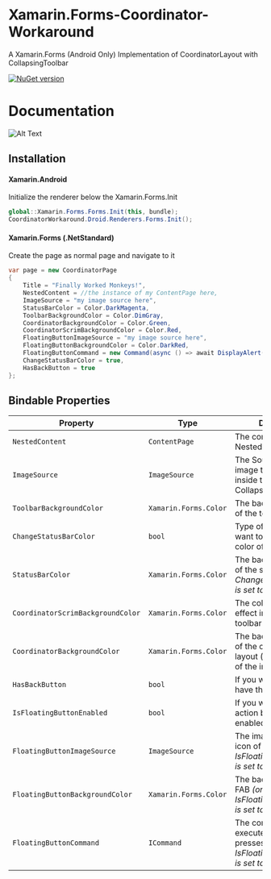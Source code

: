 # Xamarin.Forms-Coordinator-Workaround
A Xamarin.Forms (Android Only) Implementation of CoordinatorLayout with CollapsingToolbar

[![NuGet version](https://badge.fury.io/nu/XamarinForms.CoordinatorLayout.Android.svg)](https://badge.fury.io/nu/XamarinForms.CoordinatorLayout.Android)

# Documentation

![Alt Text](https://media.giphy.com/media/1gUWeJoxIm66WXaaqr/giphy.gif)

## Installation

#### Xamarin.Android
Initialize the renderer below the Xamarin.Forms.Init
```cs
global::Xamarin.Forms.Forms.Init(this, bundle);
CoordinatorWorkaround.Droid.Renderers.Forms.Init();

```

#### Xamarin.Forms (.NetStandard)
Create the page as normal page and navigate to it
```cs
var page = new CoordinatorPage
{
    Title = "Finally Worked Monkeys!",
    NestedContent = //the instance of my ContentPage here,
    ImageSource = "my image source here",
    StatusBarColor = Color.DarkMagenta,
    ToolbarBackgroundColor = Color.DimGray,
    CoordinatorBackgroundColor = Color.Green,
    CoordinatorScrimBackgroundColor = Color.Red,
    FloatingButtonImageSource = "my image source here",
    FloatingButtonBackgroundColor = Color.DarkRed,
    FloatingButtonCommand = new Command(async () => await DisplayAlert("hehe", "hehe", "ok"), () => true),
    ChangeStatusBarColor = true,
    HasBackButton = true
};
```

## Bindable Properties
| Property | Type | Description |
|------------------|---------|-------------|
| `NestedContent` | `ContentPage` | The content of the NestedScrollView |
| `ImageSource` | `ImageSource` | The Source of the image that is used inside the CollapsingToolbar |
| `ToolbarBackgroundColor` | `Xamarin.Forms.Color` | The background color of the toolbar |
| `ChangeStatusBarColor` | `bool` | Type of bool, if you want to change the color of the status bar |
| `StatusBarColor` | `Xamarin.Forms.Color` | The background color of the status bar *(only if ChangeStatusBarColor is set to **true**)* |
| `CoordinatorScrimBackgroundColor` | `Xamarin.Forms.Color` | The color of the scrim effect in the collapsing toolbar |
| `CoordinatorBackgroundColor` | `Xamarin.Forms.Color` | The background color of the coordinator layout (the background of the image source) |
| `HasBackButton` | `bool` | If you want the toolbar have the back button |
| `IsFloatingButtonEnabled` | `bool` | If you want the floating action button to be enabled |
| `FloatingButtonImageSource` | `ImageSource` | The image source of the icon of the FAB *(only if IsFloatingButtonEnabled is set to **true**)* |
| `FloatingButtonBackgroundColor` | `Xamarin.Forms.Color` | The background color FAB *(only if IsFloatingButtonEnabled is set to **true**)* |
| `FloatingButtonCommand` | `ICommand` | The command that will execute when the user presses the FAB *(only if IsFloatingButtonEnabled is set to **true**)* |
